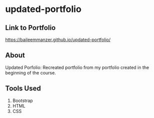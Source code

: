 # updated-portfolio

## Link to Portfolio
https://baileemmanzer.github.io/updated-portfolio/

## About
Updated Porfolio: Recreated portfolio from my portfolio created in the beginning of the course. 

## Tools Used
1. Bootstrap
2. HTML
3. CSS
